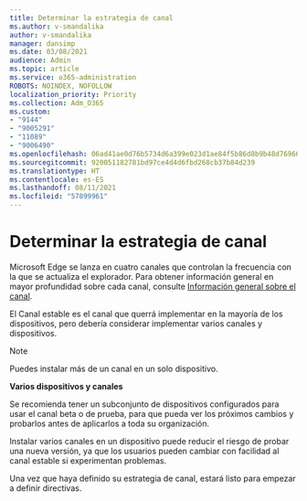 ```yaml
---
title: Determinar la estrategia de canal
ms.author: v-smandalika
author: v-smandalika
manager: dansimp
ms.date: 03/08/2021
audience: Admin
ms.topic: article
ms.service: o365-administration
ROBOTS: NOINDEX, NOFOLLOW
localization_priority: Priority
ms.collection: Adm_O365
ms.custom:
- "9144"
- "9005291"
- "11089"
- "9006490"
ms.openlocfilehash: 06ad41ae0d76b5734d6a399e023d1ae84f5b86d8b9b48d7696619dbf22d88618
ms.sourcegitcommit: 920051182781bd97ce4d4d6fbd268cb37b84d239
ms.translationtype: HT
ms.contentlocale: es-ES
ms.lasthandoff: 08/11/2021
ms.locfileid: "57899961"
---
```

# <a name="determine-channel-strategy"></a>Determinar la estrategia de canal

Microsoft Edge se lanza en cuatro canales que controlan la frecuencia con la que se actualiza el explorador. Para obtener información general en mayor profundidad sobre cada canal, consulte [Información general sobre el canal](https://docs.microsoft.com/DeployEdge/microsoft-edge-channels#channel-overview).

El Canal estable es el canal que querrá implementar en la mayoría de los dispositivos, pero debería considerar implementar varios canales y dispositivos.

> [!NOTE]
> Puedes instalar más de un canal en un solo dispositivo.

**Varios dispositivos y canales**

Se recomienda tener un subconjunto de dispositivos configurados para usar el canal beta o de prueba, para que pueda ver los próximos cambios y probarlos antes de aplicarlos a toda su organización.

Instalar varios canales en un dispositivo puede reducir el riesgo de probar una nueva versión, ya que los usuarios pueden cambiar con facilidad al canal estable si experimentan problemas.

Una vez que haya definido su estrategia de canal, estará listo para empezar a definir directivas.

